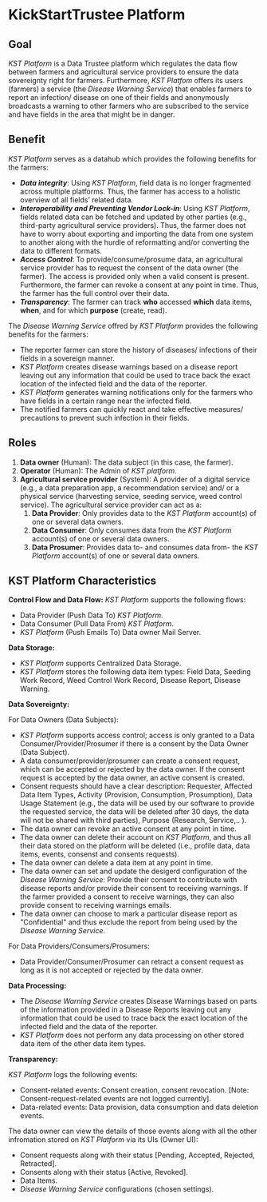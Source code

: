 # KickStartTrustee Platform

## Goal

_KST Platform_  is a Data Trustee platform which regulates the data flow between farmers and agricultural service providers to ensure the data sovereignty right for farmers. Furthermore,  _KST Platfom_ offers its users (farmers) a service (the  _Disease Warning Service_) that enables farmers to report an infection/ disease on one of their fields and anonymously broadcasts a warning to other farmers who are subscribed to the service and have fields in the area that might be in danger.

## Benefit

_KST Platform_ serves as a datahub which provides the following benefits for the farmers:

- **_Data integrity_**:  Using  _KST Platform_, field data is no longer fragmented across multiple platforms. Thus, the farmer has access to a holistic overview of all fields’ related data.
- **_Interoperability and Preventing Vendor Lock-in_**: Using  _KST Platform_, fields related data can be fetched and updated by other parties (e.g., third-party agricultural service providers). Thus, the farmer does not have to worry about exporting and importing the data from one system to another along with the hurdle of reformatting and/or converting the data to different formats.
- **_Access Control_**: To provide/consume/prosume data, an agricultural service provider has to request the consent of the data owner (the farmer). The access is provided only when a valid consent is present. Furthermore, the farmer can revoke a consent at any point in time. Thus, the farmer has the full control over their data.
- **_Transparency_**: The farmer can track  **who** accessed **which** data items, **when**, and for which **purpose** (create, read).

The _Disease Warning Service_  offred by  _KST Platform_ provides the following benefits for the farmers:

- The reporter farmer can store the history of diseases/ infections of their fields in a sovereign manner.
- _KST Platform_ creates disease warnings based on a disease report leaving out any information that could be used to trace back the exact location of the infected field and the data of the reporter.
- _KST Platform_  generates warning notifications only for the farmers who have fields in a certain range near the infected field.
- The notified farmers can quickly react and take effective measures/ precautions to prevent such infection in their fields.

## Roles

1. **Data owner** (Human): The data subject (in this case, the farmer).
2. **Operator** (Human): The Admin of  _KST platform_.
3. **Agricultural service provider** (System): A provider of a digital service (e.g., a data preparation app, a recommendation service) and/ or a physical service (harvesting service, seeding service, weed control service). The agricultural service provider can act as a:
    1. **Data Provider**: Only provides data to the _KST Platform_ account(s) of one or several data owners.
    2. **Data Consumer**: Only consumes data from the _KST Platform_ account(s) of one or several data owners.
    3. **Data Prosumer**: Provides data to- and consumes data from- the _KST Platform_ account(s) of one or several data owners.

## KST Platform Characteristics

**Control Flow and Data Flow:**  _KST Platform_ supports the following flows:

- Data Provider (Push Data To)  _KST Platform_.
- Data Consumer (Pull Data From)  _KST Platform_.
- _KST Platform_ (Push Emails To) Data owner Mail Server.

**Data Storage:**

- _KST Platform_ supports Centralized Data Storage.
- _KST Platform_ stores the following data item types: Field Data, Seeding Work Record, Weed Control Work Record, Disease Report, Disease Warning.

**Data Sovereignty:**

For Data Owners (Data Subjects):

- _KST Platform_ supports access control; access is only granted to a Data Consumer/Provider/Prosumer if there is a consent by the Data Owner (Data Subject).
- A data consumer/provider/prosumer can create a consent request, which can be accepted or rejected by the data owner. If the consent request is accepted by the data owner, an active consent is created.
- Consent requests should have a clear description: Requester, Affected Data Item Types, Activity (Provision, Consumption, Prosumption), Data Usage Statement (e.g., the data will be used by our software to provide the requested service, the data will be deleted after 30 days, the data will not be shared with third parties), Purpose (Research, Service,.. ).
- The data owner can revoke an active consent at any point in time.
- The data owner can delete their account on  _KST Platform_, and thus all their data stored on the platform will be deleted (i.e., profile data, data items, events, consenst and consents requests).
- The data owner can delete a data item at any point in time.
- The data owner can  set and update the desigerd configuration of the  _Disease Warning Service_:  Provide their consent to contribute with disease reports  and/or provide their consent to receiving warnings. If the farmer provided a consent to receive warnings, they can also provide consent to receiving warnings emails.
- The data owner can choose to mark a particular disease report as "Confidential" and thus exclude the report from being used by the _Disease Warning Service_.

For Data Providers/Consumers/Prosumers:

- Data Provider/Consumer/Prosumer can retract a consent request as long as it is not accepted or rejected by the data owner.

**Data Processing:**

- The  _Disease Warning Service_ creates Disease Warnings based on parts of the information provided in a Disease Reports leaving out any information that could be used to trace back the exact location of the infected field and the data of the reporter.
- _KST Platform_ does not perform any data processing on other stored data item of the other data item types.

**Transparency:**

_KST Platform_ logs the following events:

- Consent-related events: Consent creation, consent revocation. [Note: Consent-request-related events are not logged currently].
- Data-related events: Data provision, data consumption and data deletion events.

The data owner  can view the details of those events along with all the other infromation stored on  _KST Platform_ via its UIs (Owner UI):

- Consent requests along with their status [Pending, Accepted, Rejected, Retracted].
- Consents along with their status [Active, Revoked].
- Data Items.
- _Disease Warning Service_ configurations (chosen settings).

